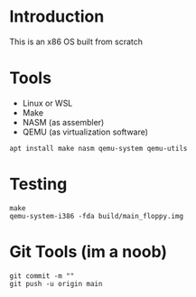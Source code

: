 # Introduction
This is an x86 OS built from scratch

# Tools
- Linux or WSL
- Make
- NASM (as assembler)
- QEMU (as virtualization software)
```
apt install make nasm qemu-system qemu-utils
```
# Testing
```
make
qemu-system-i386 -fda build/main_floppy.img
```

# Git Tools (im a noob)
```
git commit -m ""
git push -u origin main
```
